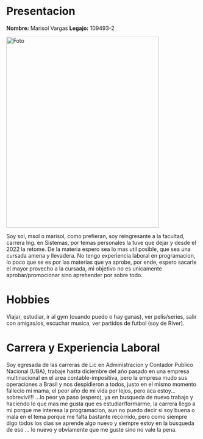 # Presentacion

**Nombre:**  Marisol Vargas 
**Legajo:** 109493-2

<img src="https://github.com/user-attachments/assets/4eef2e1c-6d7d-45b4-83c3-dc23c937a8f8" alt="Foto" width="400" height="500">


 Soy sol, msol o marisol, como prefieran, soy reingresante a la facultad, carrera Ing. en Sistemas, por temas personales la tuve que dejar y desde el 2022 la retome. 
 De la materia espero sea lo mas util posible, que sea una cursada amena y llevadera.  No tengo experiencia laboral en 
 programacion, lo poco que se es por las materias que ya aprobe, por ende, espero sacarle el mayor provecho a la cursada, mi objetivo no es unicamente aprobar/promocionar sino aprehender por sobre todo.

# Hobbies
Viajar, estudiar, ir al gym (cuando puedo o hay ganas), ver pelis/series, salir con amigas/os, escuchar musica, ver partidos de futbol (soy de River).

# Carrera y Experiencia Laboral
Soy egresada de las carreras de Lic en Administracion y Contador Publico Nacional (UBA), trabaje hasta diciembre del año pasado en una empresa multinacional 
en el area contable-impositiva, pero la empresa mudo sus operaciones a Brasil y nos despidieron a todos, justo en el mismo momento fallecio mi mama, el peor año de mi vida por lejos, 
pero aca estoy... sobrevivi!!! ...lo peor ya paso (espero), ya en busqueda de nuevo trabajo y haciendo lo que mas me gusta que es estudiar/formarme, la carrera llego a mi porque me interesa la programacion, aun no puedo decir si soy buena o mala en el tema porque me falta bastante recorrido, pero como siempre digo todos
los dias se aprende algo nuevo y siempre estoy en la busqueda de eso ... lo nuevo y obviamente que me guste sino no vale la pena.
